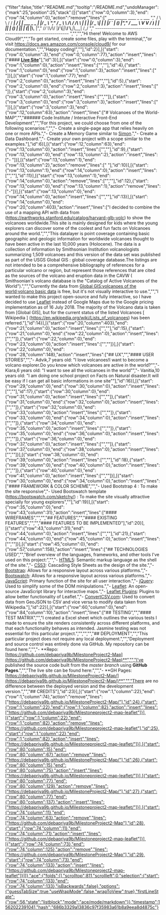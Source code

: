{"filter":false,"title":"README.md","tooltip":"/README.md","undoManager":{"mark":25,"position":25,"stack":[[{"start":{"row":0,"column":3},"end":{"row":14,"column":0},"action":"remove","lines":["      ___        ______     ____ _                 _  ___  ","        / \\ \\      / / ___|   / ___| | ___  _   _  __| |/ _ \\ ","       / _ \\ \\ /\\ / /\\___ \\  | |   | |/ _ \\| | | |/ _` | (_) |","      / ___ \\ V  V /  ___) | | |___| | (_) | |_| | (_| |\\__, |","     /_/   \\_\\_/\\_/  |____/   \\____|_|\\___/ \\__,_|\\__,_|  /_/ "," ----------------------------------------------------------------- ","","","Hi there! Welcome to AWS Cloud9!","","To get started, create some files, play with the terminal,","or visit https://docs.aws.amazon.com/console/cloud9/ for our documentation.","","Happy coding!",""],"id":2}],[{"start":{"row":0,"column":3},"end":{"row":0,"column":77},"action":"insert","lines":["#### **[Live Site](https://debapriya9b.github.io/MilestoneProject2-Map/)**"],"id":3}],[{"start":{"row":0,"column":3},"end":{"row":1,"column":0},"action":"insert","lines":["",""],"id":4},{"start":{"row":1,"column":0},"end":{"row":1,"column":3},"action":"insert","lines":["   "]}],[{"start":{"row":1,"column":77},"end":{"row":2,"column":0},"action":"insert","lines":["",""],"id":5},{"start":{"row":2,"column":0},"end":{"row":2,"column":3},"action":"insert","lines":["   "]},{"start":{"row":2,"column":3},"end":{"row":3,"column":0},"action":"insert","lines":["",""]},{"start":{"row":3,"column":0},"end":{"row":3,"column":3},"action":"insert","lines":["   "]}],[{"start":{"row":3,"column":3},"end":{"row":12,"column":63},"action":"insert","lines":["# Volcanoes of the World-MAP","","###### Code Institute / Interactive Front-End Development","","For this project, we could choose from one of the following scenarios:","","- Create a single-page app that relies heavily on one or more APIs.","- Create a Memory Game similar to [Simon](https://en.wikipedia.org/wiki/Simon_(game)).","- Create a Data Dashboard.","- Create your own project with a scope similar to the examples."],"id":6}],[{"start":{"row":12,"column":63},"end":{"row":13,"column":0},"action":"insert","lines":["",""],"id":9},{"start":{"row":13,"column":0},"end":{"row":13,"column":2},"action":"insert","lines":["- "]}],[{"start":{"row":13,"column":1},"end":{"row":13,"column":2},"action":"remove","lines":[" "],"id":10}],[{"start":{"row":13,"column":1},"end":{"row":14,"column":0},"action":"insert","lines":["",""],"id":11}],[{"start":{"row":13,"column":1},"end":{"row":14,"column":0},"action":"remove","lines":["",""],"id":12},{"start":{"row":13,"column":0},"end":{"row":13,"column":1},"action":"remove","lines":["-"]}],[{"start":{"row":13,"column":0},"end":{"row":14,"column":0},"action":"insert","lines":["",""],"id":13}],[{"start":{"row":14,"column":0},"end":{"row":20,"column":403},"action":"insert","lines":["I decided to combine the use of a mapping API with data  from (https://earthworks.stanford.edu/catalog/harvard-glb-volc) to show the volcanoes worldwide.This site is mainly designed for kids where the young explorers can discover some of the coolest and fun facts on Volcanoes around the world.","","This datalayer is point coverage containing basic geographic and geologic information for worldwide volcanoes thought to have been active in the last 10,000 years (Holocene). The data is a collection of information by Smithsonian Institution volcanologists summarizing 1,509 volcanoes and this version of the data set was published as part of the USGS Global GIS : global coverage database.The listings are not intended to be a comprehensive bibliography of references for a particular volcano or region, but represent those references that are cited as the sources of the volcano and eruption data in the CAVW ( Smithsonian's volcano database is the \"Catalog of Active Volcanoes of the World\").","","Currently the data from [Global GIS:volcanoes of the world;volcano basic data](https://earthworks.stanford.edu/catalog/harvard-glb-volc) is free, but it's not visually interactive to use.","","I wanted to make this project open-source and fully interactive, so I have decided to use [Leaflet](https://leafletjs.com/) instead of Google Maps due to the Google pricing implementation as of 16 July 2018. The majority of the Volcano data is taken from [Global GIS], but for the current status of the listed Volcanoes [ Wikipedia ] (https://en.wikipedia.org/wiki/Lists_of_volcanoes) has been referred."],"id":14}],[{"start":{"row":20,"column":403},"end":{"row":21,"column":0},"action":"insert","lines":["",""],"id":15},{"start":{"row":21,"column":0},"end":{"row":22,"column":0},"action":"insert","lines":["",""]},{"start":{"row":22,"column":0},"end":{"row":23,"column":0},"action":"insert","lines":["",""]}],[{"start":{"row":22,"column":0},"end":{"row":28,"column":148},"action":"insert","lines":["## UX","","#### USER STORIES","","- Advik,7 years old: \"I love volcanoes!I want to become a volcano explorer.Do you know which volcanoes are active in the world?\"","- Kiara,6 years old: \"I want to see all the volcanoes in the world\"","- Vanitia,10 years old: \"I am doing one school project on Facts on Natural disaster.It will be easy if I can get all basic informations in one site\""],"id":16}],[{"start":{"row":29,"column":0},"end":{"row":30,"column":0},"action":"insert","lines":["",""],"id":17},{"start":{"row":30,"column":0},"end":{"row":31,"column":0},"action":"insert","lines":["",""]},{"start":{"row":31,"column":0},"end":{"row":32,"column":0},"action":"insert","lines":["",""]},{"start":{"row":32,"column":0},"end":{"row":33,"column":0},"action":"insert","lines":["",""]},{"start":{"row":33,"column":0},"end":{"row":34,"column":0},"action":"insert","lines":["",""]},{"start":{"row":34,"column":0},"end":{"row":35,"column":0},"action":"insert","lines":["",""]},{"start":{"row":35,"column":0},"end":{"row":36,"column":0},"action":"insert","lines":["",""]},{"start":{"row":36,"column":0},"end":{"row":37,"column":0},"action":"insert","lines":["",""]},{"start":{"row":37,"column":0},"end":{"row":38,"column":0},"action":"insert","lines":["",""]}],[{"start":{"row":38,"column":0},"end":{"row":39,"column":0},"action":"insert","lines":["",""],"id":18},{"start":{"row":39,"column":0},"end":{"row":40,"column":0},"action":"insert","lines":["",""]},{"start":{"row":40,"column":0},"end":{"row":41,"column":0},"action":"insert","lines":["",""]}],[{"start":{"row":30,"column":0},"end":{"row":34,"column":0},"action":"insert","lines":["#### FRAMEWORK & COLOR SCHEME","","- Used Bootstrap 4 : To make the site responsive","- Used Bootswatch template (https://bootswatch.com/sketchy/) : To make the site visually attractive specially for young explorers",""],"id":19}],[{"start":{"row":35,"column":0},"end":{"row":43,"column":31},"action":"insert","lines":["#### WIREFRAMES","","","## FEATURES","","#### EXISTING FEATURES","","","#### FEATURES TO BE IMPLEMENTED"],"id":20}],[{"start":{"row":43,"column":31},"end":{"row":44,"column":0},"action":"insert","lines":["",""],"id":21},{"start":{"row":44,"column":0},"end":{"row":45,"column":0},"action":"insert","lines":["",""]}],[{"start":{"row":45,"column":0},"end":{"row":57,"column":158},"action":"insert","lines":["## TECHNOLOGIES USED","","Brief overview of the languages, frameworks, and other tools I've used on this project:","","- [HTML5](https://en.wikipedia.org/wiki/HTML5): Semantic markup language as the shell of the site.","- [CSS3](https://en.wikipedia.org/wiki/Cascading_Style_Sheets): Cascading Style Sheets as the design of the site.","- [Bootstrap](https://en.wikipedia.org/wiki/Bootstrap_(front-end_framework)): Allows for a responsive layout across various platforms.","- [Bootswatch](https://bootswatch.com/): Allows for a responsive layout across various platforms.","- [JavaScript](https://www.javascript.com): Primary function of the site for all user interaction.","- [jQuery](https://jquery.com/): Used to simplify some of the DOM minipulations.","- [Leaflet](https://leafletjs.com/): An open-source JavaScript library for interactive maps.","- [Leaflet Plugins](https://leafletjs.com/plugins.html): Plugins to allow better functionality of Leaflet.","- [ConvertCSV.com](http://www.convertcsv.com/csv-to-geojson.htm): Used to convert data from GeoJSON to CSV and vice versa to modify data taken from Wikipedia."],"id":22}],[{"start":{"row":60,"column":0},"end":{"row":84,"column":10},"action":"insert","lines":["## TESTING","","#### TEST MATRIX","","I created a Excel sheet which outlines the various tests I made to ensure the site renders consistently across different platforms, and that each functionality behaves as intended. Jasmine testing was not essential for this particular project.","","","","## DEPLOYMENT","","This particular project does not require any local deployment.","","Deployment and source control was entirely done via GitHub. My repository can be found here:","","- **Repo: [https://github.com/debapriya9b/MilestoneProject2-Map](https://github.com/debapriya9b/MilestoneProject2-Map)**","","I've published the source code built from the *master branch* using **GitHub Pages**.","","The live site can be found here:","","- **GH Pages: [https://debapriya9b.github.io/MilestoneProject2-Map/](https://debapriya9b.github.io/MilestoneProject2-Map/)**","","There are no difference between the deployed version and the development version.","","## CREDITS"],"id":23}],[{"start":{"row":1,"column":22},"end":{"row":1,"column":74},"action":"remove","lines":["https://debapriya9b.github.io/MilestoneProject2-Map/"],"id":24},{"start":{"row":1,"column":22},"end":{"row":1,"column":82},"action":"insert","lines":["https://github.com/debapriya9b/Milestoneproject2-map-leaflet"]}],[{"start":{"row":1,"column":22},"end":{"row":1,"column":82},"action":"remove","lines":["https://github.com/debapriya9b/Milestoneproject2-map-leaflet"],"id":25},{"start":{"row":1,"column":22},"end":{"row":1,"column":82},"action":"insert","lines":["https://debapriya9b.github.io/Milestoneproject2-map-leaflet/"]}],[{"start":{"row":80,"column":15},"end":{"row":80,"column":67},"action":"remove","lines":["https://debapriya9b.github.io/MilestoneProject2-Map/"],"id":26},{"start":{"row":80,"column":15},"end":{"row":80,"column":75},"action":"insert","lines":["https://debapriya9b.github.io/Milestoneproject2-map-leaflet/"]}],[{"start":{"row":80,"column":77},"end":{"row":80,"column":129},"action":"remove","lines":["https://debapriya9b.github.io/MilestoneProject2-Map/"],"id":27},{"start":{"row":80,"column":77},"end":{"row":80,"column":137},"action":"insert","lines":["https://debapriya9b.github.io/Milestoneproject2-map-leaflet/"]}],[{"start":{"row":74,"column":11},"end":{"row":74,"column":63},"action":"remove","lines":["https://github.com/debapriya9b/MilestoneProject2-Map"],"id":28},{"start":{"row":74,"column":11},"end":{"row":74,"column":71},"action":"insert","lines":["https://github.com/debapriya9b/Milestoneproject2-map-leaflet"]}],[{"start":{"row":74,"column":73},"end":{"row":74,"column":125},"action":"remove","lines":["https://github.com/debapriya9b/MilestoneProject2-Map"],"id":29},{"start":{"row":74,"column":73},"end":{"row":74,"column":133},"action":"insert","lines":["https://github.com/debapriya9b/Milestoneproject2-map-leaflet"]}]]},"ace":{"folds":[],"scrolltop":811,"scrollleft":0,"selection":{"start":{"row":74,"column":133},"end":{"row":74,"column":133},"isBackwards":false},"options":{"guessTabSize":true,"useWrapMode":false,"wrapToView":true},"firstLineState":{"row":56,"state":"listblock","mode":"ace/mode/markdown"}},"timestamp":1562022391041,"hash":"686b3329a13836c97f35983a61b8a9eea8d4875c"}